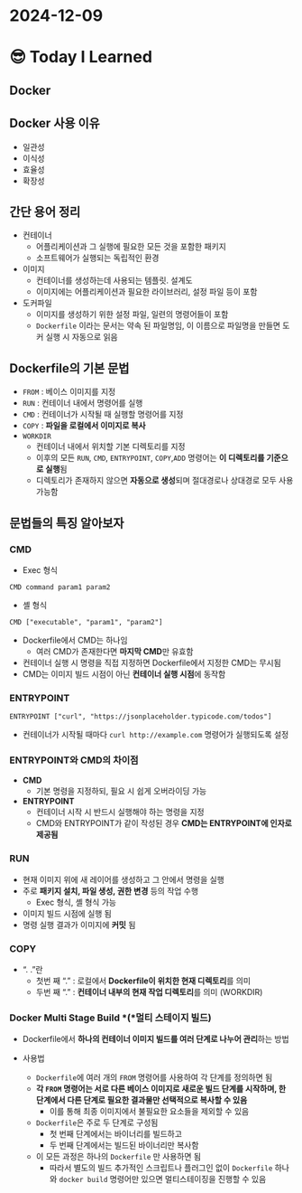 # 2024-12-09

# :sunglasses: Today I Learned

## Docker 

## Docker 사용 이유
- 일관성
- 이식성
- 효율성
- 확장성

## 간단 용어 정리
- 컨테이너
    - 어플리케이션과 그 실행에 필요한 모든 것을 포함한 패키지
    - 소프트웨어가 실행되는 독립적인 환경
- 이미지
    - 컨테이너를 생성하는데 사용되는 템플릿. 설계도
    - 이미지에는 어플리케이션과 필요한 라이브러리, 설정 파일 등이 포함
- 도커파일
    - 이미지를 생성하기 위한 설정 파일, 일련의 명령어들이 포함
    - `Dockerfile` 이라는 문서는 약속 된 파일명임, 이 이름으로 파일명을 만들면 도커 실행 시 자동으로 읽음

## Dockerfile의 기본 문법
- `FROM` : 베이스 이미지를 지정
- `RUN` : 컨테이너 내에서 명령어를 실행
- `CMD` : 컨테이너가 시작될 때 실행할 명령어를 지정
- `COPY` : **파일을 로컬에서 이미지로 복사**
- `WORKDIR`
    - 컨테이너 내에서 위치할 기본 디렉토리를 지정
    - 이후의 모든 `RUN`, `CMD`, `ENTRYPOINT`, `COPY`,`ADD` 명령어는 **이 디렉토리를 기준으로 실행**됨
    - 디렉토리가 존재하지 않으면 **자동으로 생성**되며 절대경로나 상대경로 모두 사용 가능함

## 문법들의 특징 알아보자
### CMD
- Exec 형식
```docker
CMD command param1 param2
```
- 셸 형식
```docker
CMD ["executable", "param1", "param2"]
```
- Dockerfile에서 CMD는 하나임
    - 여러 CMD가 존재한다면 **마지막 CMD**만 유효함
- 컨테이너 실행 시 명령을 직접 지정하면 Dockerfile에서 지정한 CMD는 무시됨
- CMD는 이미지 빌드 시점이 아닌 **컨테이너 실행 시점**에 동작함

### ENTRYPOINT
```docker
ENTRYPOINT ["curl", "https://jsonplaceholder.typicode.com/todos"]
```
- 컨테이너가 시작될 때마다 `curl http://example.com` 명령어가 실행되도록 설정

### ENTRYPOINT와 CMD의 차이점
- **CMD**
    - 기본 명령을 지정하되, 필요 시 쉽게 오버라이딩 가능
- **ENTRYPOINT**
    - 컨테이너 시작 시 반드시 실행해야 하는 명령을 지정
    - CMD와 ENTRYPOINT가 같이 작성된 경우 **CMD는 ENTRYPOINT에 인자로 제공됨**

### RUN
- 현재 이미지 위에 새 레이어를 생성하고 그 안에서 명령을 실행
- 주로 **패키지 설치, 파일 생성, 권한 변경** 등의 작업 수행
    - Exec 형식, 셸 형식 가능
- 이미지 빌드 시점에 실행 됨
- 명령 실행 결과가 이미지에 **커밋** 됨

### COPY
- “. .”란
    - 첫번 째 “.” : 로컬에서 **Dockerfile이 위치한 현재 디렉토리**를 의미
    - 두번 째 “.” : **컨테이너 내부의 현재 작업 디렉토리**를 의미 (WORKDIR)

### Docker Multi Stage Build *(*멀티 스테이지 빌드)
- Dockerfile에서 **하나의 컨테이너 이미지 빌드를 여러 단계로 나누어 관리**하는 방법

- 사용법
    - `Dockerfile`에 여러 개의 `FROM` 명령어를 사용하여 각 단계를 정의하면 됨
    - **각 `FROM` 명령어는 서로 다른 베이스 이미지로 새로운 빌드 단계를 시작하며, 한 단계에서 다른 단계로 필요한 결과물만 선택적으로 복사할 수 있음**
        - 이를 통해 최종 이미지에서 불필요한 요소들을 제외할 수 있음
    - `Dockerfile`은 주로 두 단계로 구성됨
        - 첫 번째 단계에서는 바이너리를 빌드하고
        - 두 번째 단계에서는 빌드된 바이너리만 복사함
    - 이 모든 과정은 하나의 `Dockerfile` 만 사용하면 됨
        - 따라서 별도의 빌드 추가적인 스크립트나 플러그인 없이 `Dockerfile` 하나와 `docker build` 명령어만 있으면 멀티스테이징을 진행할 수 있음

